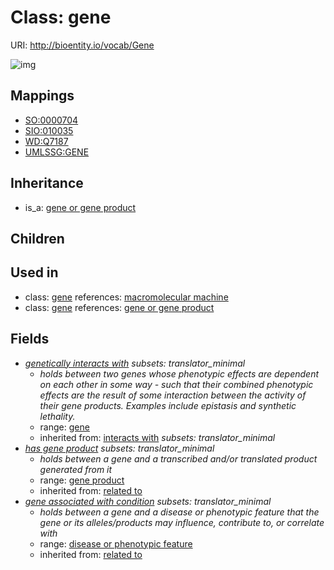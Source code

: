 # Class: gene




URI: http://bioentity.io/vocab/Gene

![img](http://yuml.me/diagram/nofunky/class/\[GeneOrGeneProduct]^-\[Gene],%20\[Gene]-%20genetically_interacts_with%20%3F>\[Gene],%20\[Gene]-%20has_gene_product%20%3F>\[GeneProduct],%20\[Gene]-%20gene_associated_with_condition%20%3F>\[DiseaseOrPhenotypicFeature],%20)
## Mappings

 * [SO:0000704](http://purl.obolibrary.org/obo/SO_0000704)
 * [SIO:010035](http://semanticscience.org/resource/SIO_010035)
 * [WD:Q7187](http://purl.obolibrary.org/obo/WD_Q7187)
 * [UMLSSG:GENE](http://purl.obolibrary.org/obo/UMLSSG_GENE)
## Inheritance

 *  is_a: [gene or gene product](GeneOrGeneProduct.md)
## Children

## Used in

 *  class: [gene](Gene.md) references: [macromolecular machine](MacromolecularMachine.md)
 *  class: [gene](Gene.md) references: [gene or gene product](GeneOrGeneProduct.md)
## Fields

 * _[genetically interacts with](genetically_interacts_with.md) *subsets: translator_minimal*_
    * _holds between two genes whose phenotypic effects are dependent on each other in some way - such that their combined phenotypic effects are the result of some interaction between the activity of their gene products. Examples include epistasis and synthetic lethality._
    * range: [gene](Gene.md)
    * inherited from: [interacts with](interacts_with.md) *subsets: translator_minimal*
 * _[has gene product](has_gene_product.md) *subsets: translator_minimal*_
    * _holds between a gene and a transcribed and/or translated product generated from it_
    * range: [gene product](GeneProduct.md)
    * inherited from: [related to](related_to.md)
 * _[gene associated with condition](gene_associated_with_condition.md) *subsets: translator_minimal*_
    * _holds between a gene and a disease or phenotypic feature that the gene or its alleles/products may influence, contribute to, or correlate with_
    * range: [disease or phenotypic feature](DiseaseOrPhenotypicFeature.md)
    * inherited from: [related to](related_to.md)
